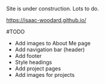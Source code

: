 Site is under construction. Lots to do.

https://isaac-woodard.github.io/

#TODO
- Add images to About Me page
- Add navigation bar (header)
- Add footer
- Style headings
- Add project pages
- Add images for projects
